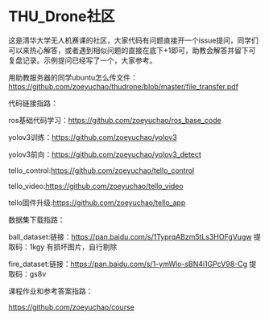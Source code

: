 # THU_Drone社区
这是清华大学无人机赛课的社区，大家代码有问题直接开一个issue提问，同学们可以来热心解答，或者遇到相似问题的直接在底下+1即可，助教会解答并留下可复盘记录。示例提问已经写了一个，大家参考。

用助教服务器的同学ubuntu怎么传文件：https://github.com/zoeyuchao/thudrone/blob/master/file_transfer.pdf

代码链接指路：

ros基础代码学习：https://github.com/zoeyuchao/ros_base_code

yolov3训练：https://github.com/zoeyuchao/yolov3

yolov3前向：https://github.com/zoeyuchao/yolov3_detect

tello_control:https://github.com/zoeyuchao/tello_control

tello_video:https://github.com/zoeyuchao/tello_video

tello固件升级:https://github.com/zoeyuchao/tello_app

数据集下载指路：

ball_dataset:链接：https://pan.baidu.com/s/1TyprqABzm5tLs3HOFgVugw  提取码：1kgy 有损坏图片，自行剔除

fire_dataset:链接：https://pan.baidu.com/s/1-ymWlo-sBN4i1GPcV98-Cg  提取码：gs8v 

课程作业和参考答案指路：

https://github.com/zoeyuchao/course


